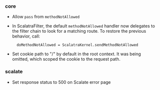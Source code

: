 ### core

* Allow `pass` from `methodNotAllowed`

* In ScalatraFilter, the default `methodNotAllowed` handler now delegates to
  the filter chain to look for a matching route.  To restore the previous
  behavior, call:

        doMethodNotAllowed = ScalatraKernel.sendMethodNotAllowed

* Set cookie path to "/" by default in the root context.  It was being
  omitted, which scoped the cookie to the request path.

### scalate

* Set response status to 500 on Scalate error page 

